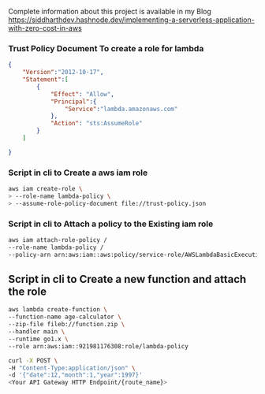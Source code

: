 Complete information about this project is available in my Blog
https://siddharthdev.hashnode.dev/implementing-a-serverless-application-with-zero-cost-in-aws


### Trust Policy Document To create a role for lambda
```.json
{
    "Version":"2012-10-17",
    "Statement":[
        {
            "Effect": "Allow",
            "Principal":{
                "Service":"lambda.amazonaws.com"
            },
            "Action": "sts:AssumeRole"
        }
    ]

}
```

### Script in cli to Create a aws iam role

```.sh
aws iam create-role \
> --role-name lambda-policy \
> --assume-role-policy-document file://trust-policy.json
```

### Script in cli to Attach a policy to the Existing iam role

```.sh
aws iam attach-role-policy /
--role-name lambda-policy /
--policy-arn arn:aws:iam::aws:policy/service-role/AWSLambdaBasicExecutionRole
```

## Script in cli to Create a new function and attach the role

```.sh
aws lambda create-function \
--function-name age-calculator \
--zip-file fileb://function.zip \
--handler main \
--runtime go1.x \
--role arn:aws:iam::921981176308:role/lambda-policy
```

```.sh
curl -X POST \
-H "Content-Type:application/json" \
-d '{"date":12,"month":1,"year":1997}'
<Your API Gateway HTTP Endpoint/{route_name}>
```
